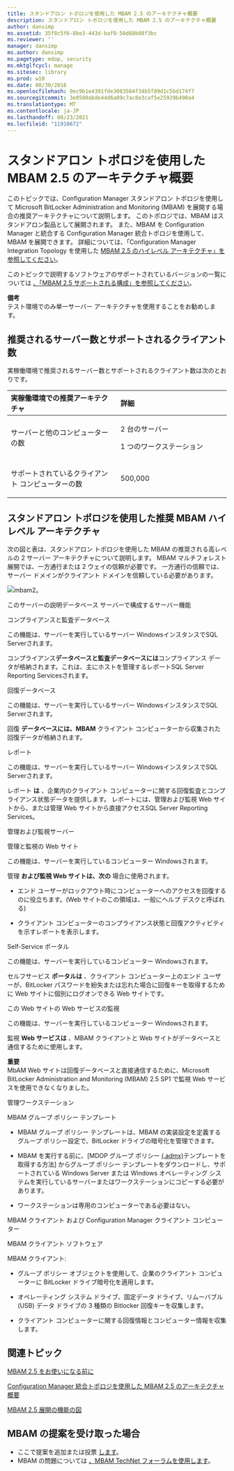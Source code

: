 ```yaml
---
title: スタンドアロン トポロジを使用した MBAM 2.5 のアーキテクチャ概要
description: スタンドアロン トポロジを使用した MBAM 2.5 のアーキテクチャ概要
author: dansimp
ms.assetid: 35f8c5f6-8be3-443d-baf0-56d68b08f3bc
ms.reviewer: ''
manager: dansimp
ms.author: dansimp
ms.pagetype: mdop, security
ms.mktglfcycl: manage
ms.sitesec: library
ms.prod: w10
ms.date: 08/30/2016
ms.openlocfilehash: 9ec9b1e4391fde3083564f34b5f89d1c5bd174f7
ms.sourcegitcommit: 3e0500abde44d6a09c7ac8e3caf5e25929b490a4
ms.translationtype: MT
ms.contentlocale: ja-JP
ms.lasthandoff: 08/23/2021
ms.locfileid: "11910672"
---
```

# <a name="high-level-architecture-of-mbam-25-with-stand-alone-topology"></a>スタンドアロン トポロジを使用した MBAM 2.5 のアーキテクチャ概要


このトピックでは、Configuration Manager スタンドアロン トポロジを使用して Microsoft BitLocker Administration and Monitoring (MBAM) を展開する場合の推奨アーキテクチャについて説明します。 このトポロジでは、MBAM はスタンドアロン製品として展開されます。 また、MBAM を Configuration Manager と統合する Configuration Manager 統合トポロジを使用して、MBAM を展開できます。 詳細については、「Configuration Manager Integration Topology を使用した [MBAM 2.5 のハイレベル アーキテクチャ」を参照してください](high-level-architecture-of-mbam-25-with-configuration-manager-integration-topology.md)。

このトピックで説明するソフトウェアのサポートされているバージョンの一覧については [、「MBAM 2.5 サポートされる構成」を参照してください](mbam-25-supported-configurations.md)。

**備考**  
テスト環境でのみ単一サーバー アーキテクチャを使用することをお勧めします。

 

## <a name="recommended-number-of-servers-and-supported-number-of-clients"></a>推奨されるサーバー数とサポートされるクライアント数


実稼働環境で推奨されるサーバー数とサポートされるクライアント数は次のとおりです。

<table>
<colgroup>
<col width="50%" />
<col width="50%" />
</colgroup>
<thead>
<tr class="header">
<th align="left">実稼働環境での推奨アーキテクチャ</th>
<th align="left">詳細</th>
</tr>
</thead>
<tbody>
<tr class="odd">
<td align="left"><p>サーバーと他のコンピューターの数</p></td>
<td align="left"><p>2 台のサーバー</p>
<p>1 つのワークステーション</p></td>
</tr>
<tr class="even">
<td align="left"><p>サポートされているクライアント コンピューターの数</p></td>
<td align="left"><p>500,000</p></td>
</tr>
</tbody>
</table>

 

## <a name="recommended-mbam-high-level-architecture-with-the-stand-alone-topology"></a>スタンドアロン トポロジを使用した推奨 MBAM ハイレベル アーキテクチャ


次の図と表は、スタンドアロン トポロジを使用した MBAM の推奨される高レベルの 2 サーバー アーキテクチャについて説明します。 MBAM マルチフォレスト展開では、一方通行または 2 ウェイの信頼が必要です。 一方通行の信頼では、サーバー ドメインがクライアント ドメインを信頼している必要があります。

![mbam2。](images/mbam2-5-2servers.png)

このサーバーの説明データベース サーバーで構成するサーバー機能

コンプライアンスと監査データベース

この機能は、サーバーを実行しているサーバー WindowsインスタンスでSQL Serverされます。

コンプライアンス**データベースと監査データベースには**コンプライアンス データが格納されます。これは、主にホストを管理するレポートSQL Server Reporting Servicesされます。

回復データベース

この機能は、サーバーを実行しているサーバー WindowsインスタンスでSQL Serverされます。

回復 **データベースには、MBAM** クライアント コンピューターから収集された回復データが格納されます。

レポート

この機能は、サーバーを実行しているサーバー WindowsインスタンスでSQL Serverされます。

レポート **は** 、企業内のクライアント コンピューターに関する回復監査とコンプライアンス状態データを提供します。 レポートには、管理および監視 Web サイトから、または管理 Web サイトから直接アクセスSQL Server Reporting Services。

管理および監視サーバー

管理と監視の Web サイト

この機能は、サーバーを実行しているコンピューター Windowsされます。

管理 **および監視 Web サイトは、次の** 場合に使用されます。

-   エンド ユーザーがロックアウト時にコンピューターへのアクセスを回復するのに役立ちます。(Web サイトのこの領域は、一般にヘルプ デスクと呼ばれる)

-   クライアント コンピューターのコンプライアンス状態と回復アクティビティを示すレポートを表示します。

Self-Service ポータル

この機能は、サーバーを実行しているコンピューター Windowsされます。

セルフサービス **ポータルは** 、クライアント コンピューター上のエンド ユーザーが、BitLocker パスワードを紛失または忘れた場合に回復キーを取得するために Web サイトに個別にログオンできる Web サイトです。

この Web サイトの Web サービスの監視

この機能は、サーバーを実行しているコンピューター Windowsされます。

監視 **Web サービスは** 、MBAM クライアントと Web サイトがデータベースと通信するために使用します。

**重要**  
MbAM Web サイトは回復データベースと直接通信するために、Microsoft BitLocker Administration and Monitoring (MBAM) 2.5 SP1 で監視 Web サービスを使用できなくなりました。

 

管理ワークステーション

MBAM グループ ポリシー テンプレート

-   MBAM グループ ポリシー テンプレートは、MBAM の実装設定を定義するグループ ポリシー設定で、BitLocker ドライブの暗号化を管理できます。

-   MBAM を実行する前に、[MDOP グループ ポリシー [(.admx)](https://go.microsoft.com/fwlink/p/?LinkId=393941)テンプレートを取得する方法] からグループ ポリシー テンプレートをダウンロードし、サポートされている Windows Server または Windows オペレーティング システムを実行しているサーバーまたはワークステーションにコピーする必要があります。

-   ワークステーションは専用のコンピューターである必要はない。

MBAM クライアント および Configuration Manager クライアント コンピューター

MBAM クライアント ソフトウェア

MBAM クライアント:

-   グループ ポリシー オブジェクトを使用して、企業のクライアント コンピューターに BitLocker ドライブ暗号化を適用します。

-   オペレーティング システム ドライブ、固定データ ドライブ、リムーバブル (USB) データ ドライブの 3 種類の Bitlocker 回復キーを収集します。

-   クライアント コンピューターに関する回復情報とコンピューター情報を収集します。



## <a name="related-topics"></a>関連トピック


[MBAM 2.5 をお使いになる前に](getting-started-with-mbam-25.md)

[Configuration Manager 統合トポロジを使用した MBAM 2.5 のアーキテクチャ概要](high-level-architecture-of-mbam-25-with-configuration-manager-integration-topology.md)

[MBAM 2.5 展開の機能の図](illustrated-features-of-an-mbam-25-deployment.md)

 

## <a name="got-a-suggestion-for-mbam"></a>MBAM の提案を受け取った場合
- ここで提案を追加または投票 [します](http://mbam.uservoice.com/forums/268571-microsoft-bitlocker-administration-and-monitoring)。 
- MBAM の問題については [、MBAM TechNet フォーラムを使用します](https://social.technet.microsoft.com/Forums/home?forum=mdopmbam)。 





